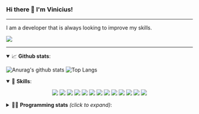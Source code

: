 ### Hi there 👋 I'm Vinicius!

---

I am a developer that is always looking to improve my skills.

[<img src="https://img.shields.io/badge/linkedin-%230077B5.svg?&style=for-the-badge&logo=linkedin&logoColor=white" />][linkedin]

---

<details open>
  <summary>📈 <b>Github stats</b>:</summary>
 
 ![Anurag's github stats](https://github-readme-stats-tau-nine.vercel.app/api?username=v-rapha&hide=contribs,prs&show_icons=true&theme=onedark&count_private=true)
 ![Top Langs](https://github-readme-stats-tau-nine.vercel.app/api/top-langs/?username=v-rapha&layout=compact&theme=onedark)

 </details>

<details open>
  <summary>🚀 <b>Skills</b>:</summary>
  <p align="center">
   <img src="https://img.shields.io/badge/node.js%20-%2343853D.svg?&style=for-the-badge&logo=node.js&logoColor=white" />
   <img src="https://img.shields.io/badge/javascript%20-%23323330.svg?&style=for-the-badge&logo=javascript&logoColor=%23F7DF1E" />
   <img src="https://img.shields.io/badge/typescript%20-%23007ACC.svg?&style=for-the-badge&logo=typescript&logoColor=white" />
   <img src="https://img.shields.io/badge/html5%20-%23E34F26.svg?&style=for-the-badge&logo=html5&logoColor=white" />
   <img src="https://img.shields.io/badge/css3%20-%231572B6.svg?&style=for-the-badge&logo=css3&logoColor=white" />
   <img src="https://img.shields.io/badge/java-%23ED8B00.svg?&style=for-the-badge&logo=java&logoColor=white" />
   <img src="https://img.shields.io/badge/express.js%20-%23404d59.svg?&style=for-the-badge" />
   <img src="https://img.shields.io/badge/react%20-%2320232a.svg?&style=for-the-badge&logo=react&logoColor=%2361DAFB" />
   <img src="https://img.shields.io/badge/react_native%20-%2320232a.svg?&style=for-the-badge&logo=react&logoColor=%2361DAFB" />
   <img src="https://img.shields.io/badge/spring%20-%236DB33F.svg?&style=for-the-badge&logo=spring&logoColor=white" />
   <img src="https://img.shields.io/badge/postgres-%23316192.svg?&style=for-the-badge&logo=postgresql&logoColor=white" />
   <img src="https://img.shields.io/badge/MongoDB-%234ea94b.svg?&style=for-the-badge&logo=mongodb&logoColor=white" />
   <img src="https://img.shields.io/badge/git-%23F05032.svg?&style=for-the-badge&logo=Git&logoColor=white" />
  </p>
</details>

<details>
  <summary>👩‍💻 <b>Programming stats</b> <em>(click to expand)</em>:</summary>
  <br/>

<!--START_SECTION:waka-->
![Profile Views](http://img.shields.io/badge/Profile%20Views-0-blue)

![Lines of code](https://img.shields.io/badge/From%20Hello%20World%20I%27ve%20Written-315312%20lines%20of%20code-blue)

**🐱 My Github Data** 

> 🏆 359 Contributions in the Year 2020
 > 
> 📦 55.6 kB Used in Github's Storage 
 > 
> 💼 Opted to Hire
 > 
> 📜 13 Public Repositories 
 > 
> 🔑 11 Private Repositories  
 > 
**I'm a Night 🦉** 

```text
🌞 Morning    37 commits     ███░░░░░░░░░░░░░░░░░░░░░░   12.09% 
🌆 Daytime    83 commits     ██████░░░░░░░░░░░░░░░░░░░   27.12% 
🌃 Evening    139 commits    ███████████░░░░░░░░░░░░░░   45.42% 
🌙 Night      47 commits     ███░░░░░░░░░░░░░░░░░░░░░░   15.36%

```
📅 **I'm Most Productive on Friday** 

```text
Monday       51 commits     ████░░░░░░░░░░░░░░░░░░░░░   16.67% 
Tuesday      30 commits     ██░░░░░░░░░░░░░░░░░░░░░░░   9.8% 
Wednesday    29 commits     ██░░░░░░░░░░░░░░░░░░░░░░░   9.48% 
Thursday     51 commits     ████░░░░░░░░░░░░░░░░░░░░░   16.67% 
Friday       77 commits     ██████░░░░░░░░░░░░░░░░░░░   25.16% 
Saturday     37 commits     ███░░░░░░░░░░░░░░░░░░░░░░   12.09% 
Sunday       31 commits     ██░░░░░░░░░░░░░░░░░░░░░░░   10.13%

```


📊 **This Week I Spent My Time On** 

```text
💬 Programming Languages: 
HTML                     29 mins             ████████████░░░░░░░░░░░░░   49.4% 
CSS                      27 mins             ███████████░░░░░░░░░░░░░░   46.55% 
Markdown                 2 mins              █░░░░░░░░░░░░░░░░░░░░░░░░   3.98% 
Other                    0 secs              ░░░░░░░░░░░░░░░░░░░░░░░░░   0.07%

🔥 Editors: 
VS Code                  59 mins             █████████████████████████   100.0%

💻 Operating System: 
Windows                  59 mins             █████████████████████████   100.0%

```

**I Mostly Code in JavaScript** 

```text
JavaScript               9 repos             ███████████░░░░░░░░░░░░░░   47.37% 
TypeScript               5 repos             ██████░░░░░░░░░░░░░░░░░░░   26.32% 
Java                     3 repos             ████░░░░░░░░░░░░░░░░░░░░░   15.79% 
HTML                     2 repos             ██░░░░░░░░░░░░░░░░░░░░░░░   10.53%

```



<!--END_SECTION:waka-->
</details>

[linkedin]: https://linkedin.com/in/vinicius-raphael
